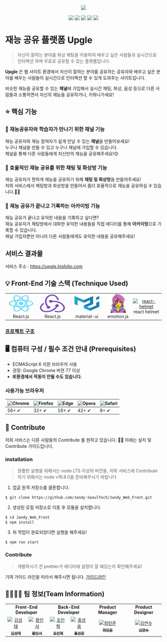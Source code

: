 <p align="center"><img width='300px' src="https://user-images.githubusercontent.com/24623403/138607294-5eed866c-f7f8-4f24-9c0e-3bc6a4765e72.png"></p>
<p align='center'>
  <img src='https://img.shields.io/github/package-json/v/Jandy-SeoulTech/Jandy_Web_Front'>
  <a href="https://github.com/Jandy-SeoulTech/Jandy_Web_Front/issues"><img src='https://img.shields.io/github/issues/Jandy-SeoulTech/Jandy_Web_Front'></a>
 <a href="https://github.com/Jandy-SeoulTech/Jandy_Web_Front/graphs/contributors"><img src='https://img.shields.io/github/contributors/Jandy-SeoulTech/Jandy_Web_Front'></a>
 <a href='https://github.com/Jandy-SeoulTech/Jandy_Web_Front/blob/main/LICENSE'><img src='https://img.shields.io/github/license/Jandy-SeoulTech/Jandy_Web_Front'></a>
 <a href='https://upgle.hisfolio.com'><img src='https://img.shields.io/badge/status-deploy-green'></a>
</p>

# 재능 공유 플랫폼 Upgle

> 자신이 잘하는 분야를 화상 채팅을 이용하여 배우고 싶은 사람들과 실시간으로 인터랙션 하며 무료로 공유할 수 있는 플랫폼입니다.

**Upgle** 은 웹 사이트 환경에서 자신이 잘하는 분야를 공유하는 공유자와 배우고 싶은 분야를 배우는 사람들이 실시간으로 인터렉션 할 수 있게 도와주는 사이트입니다.

비슷한 재능을 공유할 수 있는 **채널**에 가입해서 실시간 채팅, 화상, 음성 등으로 다른 사람들과 소통하면서 자신의 재능을 공유하거나, 키워나가세요!

## ⭐️ 핵심 기능

### 🌈 재능공유자와 학습자가 만나기 위한 채널 기능
재능 공유자와 재능 참여자가 쉽게 만날 수 있는 **채널**을 만들어보세요!    
누구나 채널을 만들 수 있고 누구나 채널에 가입할 수 있습니다.    
채널을 통해 다른 사람들에게 자신만의 재능을 공유해주세요!😊

### 👥  효율적인 재능 공유를 위한 채팅 및 화상방 기능
재능 공유자가 편하게 재능을 공유하기 위해 **채팅 및 화상방**을 만들어주세요!    
저희 서비스에서 채팅방과 화상방을 만들어서 좀더 효율적으로 재능을 공유하실 수 있습니다.👋🏻

### 📝 재능 공유가 끝나고 기록하는 아카이빙 기능
재능 공유가 끝나고 유익한 내용을 기록하고 싶다면?    
재능 공유자가 채팅방에서 대화한 유익한 내용들을 직접 에디터를 통해 **아카이빙**으로 기록할 수 있습니다.    
채널 가입자뿐만 아니라 다른 사람들에게도 유익한 내용을 공유해주세요!

## 서비스 결과물

서비스 주소 : https://upgle.hisfolio.com

## 💡 Front-End 기술 스택 (Technique Used)

<table><tbody>
  <tr align="center" valign="middle">
    <td width="100">
      <a href="https://reactjs.org" target="_blank"> 
        <img src="https://github.com/devicons/devicon/blob/master/icons/react/react-original.svg" alt="react" width="80" height="60"/> 
      </a><br>
  React.js
    </td>
    <td width="100">
      <a href="https://redux.js.org" target="_blank"> 
        <img src="https://github.com/devicons/devicon/blob/master/icons/redux/redux-original.svg" alt="redux" width="80" height="60"/> 
      </a><br>
  React.js
    </td>
    <td width="120">
      <a href="https://material-ui.com" target="_blank"> 
        <img src="https://github.com/devicons/devicon/blob/master/icons/materialui/materialui-original.svg" alt="material-ui" width="80" height="60"/> 
      </a><br>
  material-ui
    </td>
    <td width="60">
      <a href="https://emotion.sh" target="_blank"> 
        <img src="https://raw.githubusercontent.com/emotion-js/emotion/main/emotion.png" alt="emotion" width="60" height="60"/> 
      </a><br>
  emotion.js
    </td>
    <td width="100">
      <a href="https://emotion.sh" target="_blank"> 
        <img src="https://camo.githubusercontent.com/6e55c49a2bb5e69f9ebd86f27ecc890b32edcf09f4a4931d5683934ff3760884/687474703a2f2f7374617469632e6e666c2e636f6d2f7374617469632f636f6e74656e742f7075626c69632f7374617469632f696d672f6c6f676f732f72656163742d68656c6d65742e6a7067" alt="react-helmet" width="100" height="60"/> 
      </a><br>
  react helmet
    </td>
  </tr>
</tbody></table>

### [프로젝트 구조](https://github.com/Jandy-SeoulTech/Jandy_Web_Front/wiki/Upgle%EC%9D%98-%ED%94%84%EB%A1%9C%EC%A0%9D%ED%8A%B8-%EA%B5%AC%EC%A1%B0)

## 🖥 컴퓨터 구성 / 필수 조건 안내 (Prerequisites)

- ECMAScript 6 지원 브라우저 사용
- 권장: Google Chrome 버젼 77 이상
- **IE환경에서 작동이 안될 수도 있습니다.**

### 사용가능 브라우저

| ![Chrome](https://raw.githubusercontent.com/alrra/browser-logos/master/src/chrome/chrome_48x48.png) | ![Firefox](https://raw.githubusercontent.com/alrra/browser-logos/master/src/firefox/firefox_48x48.png) | ![Edge](https://raw.githubusercontent.com/alrra/browser-logos/master/src/edge/edge_48x48.png) | ![Opera](https://raw.githubusercontent.com/alrra/browser-logos/master/src/opera/opera_48x48.png) | ![Safari](https://raw.githubusercontent.com/alrra/browser-logos/master/src/safari/safari_48x48.png) |
| --------------------------------------------------------------------------------------------------- | ------------------------------------------------------------------------------------------------------ | --------------------------------------------------------------------------------------------- | ------------------------------------------------------------------------------------------------ | --------------------------------------------------------------------------------------------------- |
| 56+ ✔                                                                                               | 32+ ✔                                                                                                  | 16+ ✔                                                                                         | 42+ ✔                                                                                            | 8+ ✔                                                                                                |

## 🌟 Contribute
저희 서비스는 다른 사람들의 Contribute 를 원하고 있습니다. 👋🏻 아래는 설치 및 Contribute 가이드입니다.
### installation
> 원활한 실행을 위해서는 node LTS 이상의 버전을, 저희 서비스에 Contribute 하기 위해서는 node v16.8.0을 준비해주시기 바랍니다

1. 업글 원격 저장소를 클론합니다.
```
$ git clone https://github.com/Jandy-SeoulTech/Jandy_Web_Front.git
```
2. 생성된 로컬 저장소로 이동 후 모듈을 설치합니다.
```
$ cd Jandy_Web_Front
$ npm install
```
3. 위 작업이 완료되었다면 실행을 해주세요!
```
$ npm run start
```

### Contribute
> 개발하시기 전 prettier가 에디터에 설정이 잘 돼있는지 확인해주세요!

기여 가이드 라인을 따라서 해주시면 됩니다. [가이드라인](https://github.com/Jandy-SeoulTech/Jandy_Web_Back/blob/dev/CONTRIBUTING.md)

## 👨‍👩‍👧‍👦 팀 정보(Team Information)

<table>
   <tr>
      <td colspan="2" align="center"><strong>Front-End Developer</strong></td>
      <td colspan="2" align="center"><strong>Back-End Developer</strong></td>
      <td colspan="1" align="center"><strong>Product Manager</strong></td>
      <td colspan="1" align="center"><strong>Product Designer</strong></td>

   </tr>
  <tr>
    <td align="center">
    <a href="https://github.com/md2eoseo"><img src="https://avatars.githubusercontent.com/u/8054085?v=4" width="150px;" alt="김성태"/><br /><sub><b>김성태</b></sub></a><br />
    </td>
     <td align="center">
        <a href="https://github.com/sjsjsj1246"><img src="https://avatars.githubusercontent.com/u/24623403?v=4" width="150px" alt="황인서"/><br /><sub><b>황인서</b></sub></a>
     </td>
     <td align="center">
        <a href="https://github.com/InHyeok-J"><img src="https://avatars.githubusercontent.com/u/28949213?v=4" width="150px" alt="조인혁"/><br /><sub><b>조인혁</b></sub></a>
     </td>
     <td align="center">
        <a href="https://github.com/iqeq1945"><img src="https://avatars.githubusercontent.com/u/50164778?v=4" width="150px" alt="홍성웅"/><br /><sub><b>홍성웅</b></sub></a>
     </td>
     <td align="center">
        <a href="https://github.com/KeisLuv5991"><img src="https://avatars.githubusercontent.com/u/38745815?v=4" width="150px" alt="최민준"/><br /><sub><b>최민준</b></sub></a>
     </td>
     <td align="center">
        <a href="https://github.com/ssusukang"><img src="https://avatars.githubusercontent.com/u/80057422?v=4" width="150px" alt="김연수"/><br /><sub><b>김연수</b></sub></a>
     </td>
  <tr>


</table>
